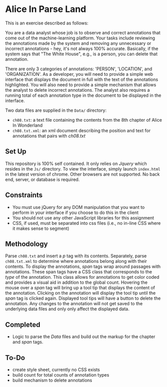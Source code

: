 # Alice In Parse Land

This is an exercise described as follows:

You are a data analyst whose job is to observe and correct annotations that come out of the machine-learning platform.  Your tasks include reviewing the annotations made by the system and removing any unnecessary or incorrect annotations - hey, it's not always 100% accurate.  Basically, if the system says that "The White House", e.g., is a person, you can delete that annotation.

There are only 3 categories of annotations: 'PERSON', 'LOCATION', and 'ORGANIZATION'.  As a developer, you will need to provide a simple web interface that displays the document in full with the text of the annotations highlighted.  You will also need to provide a simple mechanism that allows the analyst to delete incorrect annotations.  The analyst also requires a running total of each annotation type in the document to be displayed in the interface.

Two data files are supplied in the `Data/` directory:
  * `ch08.txt`: a text file containing the contents from the 8th chapter of Alice In Wonderland
  * `ch08.txt.xml`: an xml document describing the position and text for annotations that pairs with *ch08.txt*

## Set Up

This repository is 100% self contained. It only relies on *Jquery* which resides in the `Js/` directory. To view the interface, simply launch `index.html` in the latest version of chrome. Other browsers are not supported. No back end, server, or database is required.

## Constraints

* You must use jQuery for any DOM manipulation that you want to perform in your interface if you choose to do this in the client
* You should not use any other JavaScript libraries for this assignment
* CSS, if used, must be separated into css files (i.e., no in-line CSS where it makes sense to segment)

## Methodology

Parse `ch08.txt` and insert a *p* tag with its contents. Separately, parse `ch08.txt.xml` to determine where annotations belong along with their contents. To display the annotations, *span* tags wrap around passages with annotations. These span tags have a CSS class that corresponds to the *type* of the annotation. This class allows for annotations to get color coded and provides a visual aid in addition to the global count. Hovering the mouse over a *span* tag will bring up a tool tip that displays the content of the annotation. Clicking on the annotation will display the tool tip until the *span* tag is clicked again. Displayed tool tips will have a button to delete the annotation. Any changes to the annotation will not get saved to the underlying data files and only only affect the displayed data.

## Completed

* Logic to parse the *Data* files and build out the markup for the chapter and *span* tags.

## To-Do

  * create style sheet, currently no CSS exists
  * build count for total counts of annotation types
  * build mechanism to delete annotations